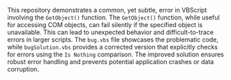 This repository demonstrates a common, yet subtle, error in VBScript involving the `GetObject()` function.  The `GetObject()` function, while useful for accessing COM objects, can fail silently if the specified object is unavailable. This can lead to unexpected behavior and difficult-to-trace errors in larger scripts. The `bug.vbs` file showcases the problematic code, while `bugSolution.vbs` provides a corrected version that explicitly checks for errors using the `Is Nothing` comparison.  The improved solution ensures robust error handling and prevents potential application crashes or data corruption.